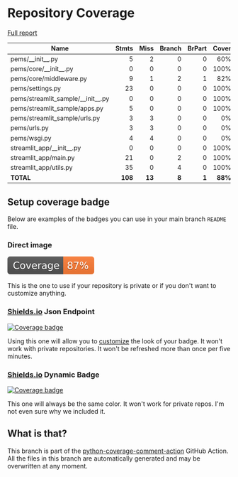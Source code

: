 # Repository Coverage

[Full report](https://htmlpreview.github.io/?https://github.com/compilerla/pems/blob/python-coverage-comment-action-data/htmlcov/index.html)

| Name                                   |    Stmts |     Miss |   Branch |   BrPart |   Cover |   Missing |
|--------------------------------------- | -------: | -------: | -------: | -------: | ------: | --------: |
| pems/\_\_init\_\_.py                   |        5 |        2 |        0 |        0 |     60% |       5-7 |
| pems/core/\_\_init\_\_.py              |        0 |        0 |        0 |        0 |    100% |           |
| pems/core/middleware.py                |        9 |        1 |        2 |        1 |     82% |        19 |
| pems/settings.py                       |       23 |        0 |        0 |        0 |    100% |           |
| pems/streamlit\_sample/\_\_init\_\_.py |        0 |        0 |        0 |        0 |    100% |           |
| pems/streamlit\_sample/apps.py         |        5 |        0 |        0 |        0 |    100% |           |
| pems/streamlit\_sample/urls.py         |        3 |        3 |        0 |        0 |      0% |       1-4 |
| pems/urls.py                           |        3 |        3 |        0 |        0 |      0% |     18-21 |
| pems/wsgi.py                           |        4 |        4 |        0 |        0 |      0% |     10-16 |
| streamlit\_app/\_\_init\_\_.py         |        0 |        0 |        0 |        0 |    100% |           |
| streamlit\_app/main.py                 |       21 |        0 |        2 |        0 |    100% |           |
| streamlit\_app/utils.py                |       35 |        0 |        4 |        0 |    100% |           |
|                              **TOTAL** |  **108** |   **13** |    **8** |    **1** | **88%** |           |


## Setup coverage badge

Below are examples of the badges you can use in your main branch `README` file.

### Direct image

[![Coverage badge](https://raw.githubusercontent.com/compilerla/pems/python-coverage-comment-action-data/badge.svg)](https://htmlpreview.github.io/?https://github.com/compilerla/pems/blob/python-coverage-comment-action-data/htmlcov/index.html)

This is the one to use if your repository is private or if you don't want to customize anything.

### [Shields.io](https://shields.io) Json Endpoint

[![Coverage badge](https://img.shields.io/endpoint?url=https://raw.githubusercontent.com/compilerla/pems/python-coverage-comment-action-data/endpoint.json)](https://htmlpreview.github.io/?https://github.com/compilerla/pems/blob/python-coverage-comment-action-data/htmlcov/index.html)

Using this one will allow you to [customize](https://shields.io/endpoint) the look of your badge.
It won't work with private repositories. It won't be refreshed more than once per five minutes.

### [Shields.io](https://shields.io) Dynamic Badge

[![Coverage badge](https://img.shields.io/badge/dynamic/json?color=brightgreen&label=coverage&query=%24.message&url=https%3A%2F%2Fraw.githubusercontent.com%2Fcompilerla%2Fpems%2Fpython-coverage-comment-action-data%2Fendpoint.json)](https://htmlpreview.github.io/?https://github.com/compilerla/pems/blob/python-coverage-comment-action-data/htmlcov/index.html)

This one will always be the same color. It won't work for private repos. I'm not even sure why we included it.

## What is that?

This branch is part of the
[python-coverage-comment-action](https://github.com/marketplace/actions/python-coverage-comment)
GitHub Action. All the files in this branch are automatically generated and may be
overwritten at any moment.